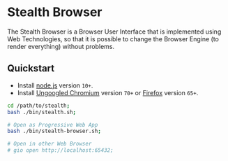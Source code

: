 
# Stealth Browser

The Stealth Browser is a Browser User Interface that is
implemented using Web Technologies, so that it is possible
to change the Browser Engine (to render everything) without
problems.


## Quickstart

- Install [node.js](https://nodejs.org/en/download) version `10+`.
- Install [Ungoogled Chromium](https://github.com/Eloston/ungoogled-chromium/releases) version `70+`
  or [Firefox](https://www.mozilla.org/en-US/firefox) version `65+`.

```bash
cd /path/to/stealth;
bash ./bin/stealth.sh;

# Open as Progressive Web App
bash ./bin/stealth-browser.sh;

# Open in other Web Browser
# gio open http://localhost:65432;
```

